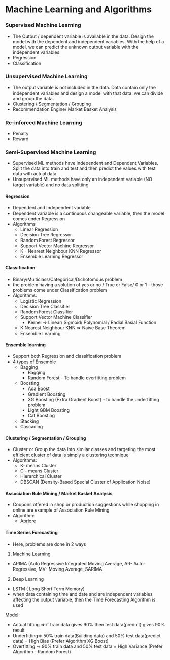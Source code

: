# Machine Learning and Algorithms
### Supervised Machine Learning
- The Output / dependent variable is available in the data. Design the model with the dependent and independent variables. With the help of a model, we can predict the unknown output variable with the independent variables.
- Regression
- Classification
### Unsupervised Machine Learning
- The output variable is not included in the data. Data contain only the independent variables and design a model with that data. we can divide and group the data. 
- Clustering / Segmentation / Grouping
- Recommendation Engine/ Market Basket Analysis
### Re-inforced Machine Learning
- Penalty
- Reward
### Semi-Supervised Machine Learning

- Supervised ML methods have Independent and Dependent Variables. Split the data into train and test and then predict the values with test data with actual data
- Unsupervised ML methods have only an independent variable (NO target variable) and no data splitting

#### Regression
-  Dependent and Independent variable
- Dependent variable is a continuous changeable variable, then the model comes under Regression
- Algorithms
  - Linear Regression
  - Decision Tree Regressor
  - Random Forest Regressor
  - Support Vector Machine Regressor
  - K - Nearest Neighbour KNN Regressor
  - Ensemble Learning Regressor

#### Classification
- Binary/Multiclass/Categorical/Dichotomous problem
- the problem having a solution of yes or no / True or False/ 0 or 1 -  those problems come under Classification problem
- Algorithms:
   - Logistic Regression
   - Decision Tree Classifier
   - Random Forest Classifier
   - Support Vector Machine Classifier
     - Kernel => Linear/ Sigmoid/ Polynomial / Radial Basial Function
   - K Nearest Neighbour KNN => Naive Base Theorem
   - Ensemble Learning
 
#### Ensemble learning
- Support both Regression and classification problem
- 4 types of Ensemble
  - Bagging
    - Bagging
    - Random Forest - To handle overfitting problem
  - Boosting
     - Ada Boost
     - Gradient Boosting
     - XG Boosting (Extra Gradient Boost) - to handle the underfitting problem
     - Light GBM Boosting
     - Cat Boosting
  - Stacking
  - Cascading

#### Clustering / Segmentation / Grouping
- Cluster or Group the data into similar classes and targeting the most efficient cluster of data is simply a clustering technique
- Algorithms:
  - K- means Cluster
  - C - means Cluster
  - Hierarchical Cluster
  - DBSCAN (Density-Based Special Cluster of Application Noise)
#### Association Rule Mining / Market Basket Analysis
- Coupons offered in shop or production suggestions while shopping in online are example of Association Rule Mining
- Algorithm:
  - Apriore

#### Time Series Forecasting
- Here, problems are done in 2 ways
1. Machine Learning
  - ARIMA (Auto Regressive Integrated Moving Average, AR- Auto-Regressive, MV- Moving Average, SARIMA
2. Deep Learning
  - LSTM ( Long Short Term Memory)
- when data containing time and date and are independent variables affecting the output variable, then the Time Forecasting Algorithm is used

Model: 
- Actual fitting => if train data gives 90% then test data(predict) gives 90% result
- Underfitting=> 50% train data(Building data) and 50% test data(predict data) = High Bias (Prefer Algorithm  XG Boost)
- Overfitting => 90% train data and 50% test data = High Variance (Prefer Algorithm - Random Forest) 

